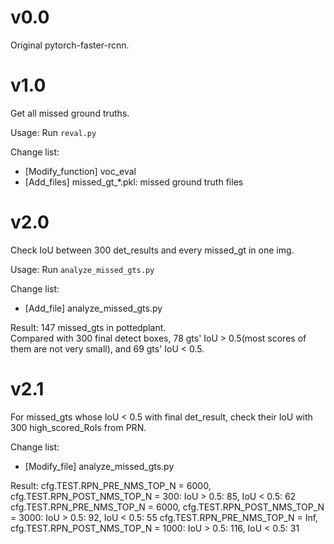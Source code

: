 # v0.0
Original pytorch-faster-rcnn.

# v1.0  
Get all missed ground truths.

Usage: Run `reval.py`

Change list:  
- [Modify_function] voc_eval
- [Add_files] missed_gt_*.pkl: missed ground truth files

# v2.0
Check IoU between 300 det_results and every missed_gt in one img.  

Usage: Run `analyze_missed_gts.py`

Change list:  
- [Add_file] analyze_missed_gts.py

Result:
147 missed_gts in pottedplant.  
Compared with 300 final detect boxes, 78 gts' IoU > 0.5(most scores of them are not very small), and 69 gts' IoU < 0.5.  
  
# v2.1
For missed_gts whose IoU < 0.5 with final det_result, check their IoU with 300 high_scored_RoIs from PRN.  

Change list:
- [Modify_file] analyze_missed_gts.py

Result:
cfg.TEST.RPN_PRE_NMS_TOP_N = 6000, cfg.TEST.RPN_POST_NMS_TOP_N = 300: IoU > 0.5: 85, IoU < 0.5: 62
cfg.TEST.RPN_PRE_NMS_TOP_N = 6000, cfg.TEST.RPN_POST_NMS_TOP_N = 3000: IoU > 0.5: 92, IoU < 0.5: 55
cfg.TEST.RPN_PRE_NMS_TOP_N = Inf, cfg.TEST.RPN_POST_NMS_TOP_N = 1000: IoU > 0.5: 116, IoU < 0.5: 31